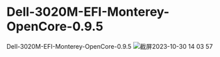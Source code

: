 # Dell-3020M-EFI-Monterey-OpenCore-0.9.5
Dell-3020M-EFI-Monterey-OpenCore-0.9.5
![截屏2023-10-30 14 03 57](https://github.com/chendianVista/Dell-3020M-EFI-Monterey-OpenCore-0.9.5/assets/59724637/5a8fadb5-51a0-4abb-b1f0-4a98334c2384)

